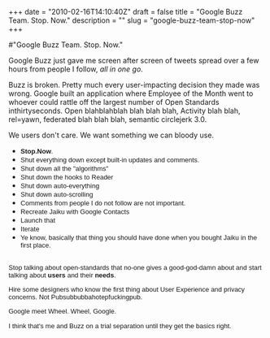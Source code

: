 +++
date = "2010-02-16T14:10:40Z"
draft = false
title = "Google Buzz Team. Stop. Now."
description = ""
slug = "google-buzz-team-stop-now"
+++

#"Google Buzz Team. Stop. Now."


 Google Buzz just gave me screen after screen of tweets spread over a few hours from people I follow, <i>all in one go</i>. <p /><div>Buzz is broken. Pretty much every user-impacting decision they made was wrong. Google built an application where Employee of the Month went to whoever could rattle off the largest number of Open Standards inthirtyseconds. Open blahblahblah blah blah blah, Activity blah blah, rel=yawn, federated blah blah blah, semantic circlejerk 3.0.</div> <p /><div>We users don&#39;t care. We want something we can bloody use.</div><div><ul><li><span style="font-family: arial, sans-serif; font-size: 13px;"><b>Stop.</b><b>Now</b>.</span></li> <li><span style="font-family: arial, sans-serif; font-size: 13px;">Shut everything down except built-in updates and comments.</span></li><li><span style="font-family: arial, sans-serif; font-size: 13px;">Shut down all the &quot;algorithms&quot;</span></li> <li><span style="font-family: arial, sans-serif; font-size: 13px;">Shut down the hooks to Reader</span></li><li><span style="font-family: arial, sans-serif; font-size: 13px;">Shut down auto-everything</span></li> <li><span style="font-family: arial, sans-serif; font-size: 13px;">Shut down auto-scrolling</span></li><li><span style="font-family: arial, sans-serif; font-size: 13px;">Comments from people I do not follow are not important.</span></li> <li><span style="font-family: arial, sans-serif; font-size: 13px;">Recreate Jaiku with Google Contacts</span></li><li><span style="font-family: arial, sans-serif; font-size: 13px;">Launch that</span></li> <li><span style="font-family: arial, sans-serif; font-size: 13px;">Iterate</span></li><li><span style="font-family: arial, sans-serif; font-size: 13px;">Ye know, basically that thing you should have done when you bought Jaiku in the first place.</span></li> </ul><span style="font-family: arial, sans-serif; font-size: 13px;"><br />Stop talking about open-standards that no-one gives a good-god-damn about and start talking about <b>users</b> and their <b>needs</b>.<p /> Hire some designers who know the first thing about User Experience and privacy concerns. Not Pubsubbubbahotepfuckingpub.<p />Google meet Wheel. Wheel, Google.</span></div><p /><div><span style="font-family: arial, sans-serif; font-size: 13px;">I think that&#39;s me and Buzz on a trial separation until they get the basics right.</span></div>
 